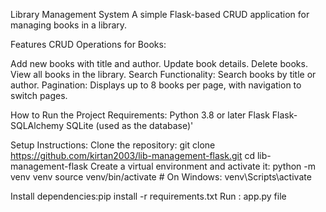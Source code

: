Library Management System
A simple Flask-based CRUD application for managing books in a library.

Features
CRUD Operations for Books:

Add new books with title and author.
Update book details.
Delete books.
View all books in the library.
Search Functionality:
  Search books by title or author.
Pagination:
  Displays up to 8 books per page, with navigation to switch pages.

  
How to Run the Project
Requirements:
Python 3.8 or later
Flask
Flask-SQLAlchemy
SQLite (used as the database)'

Setup Instructions:
Clone the repository: git clone https://github.com/kirtan2003/lib-management-flask.git
                      cd lib-management-flask
Create a virtual environment and activate it:
python -m venv venv
source venv/bin/activate    # On Windows: venv\Scripts\activate

Install dependencies:pip install -r requirements.txt
Run : app.py file
